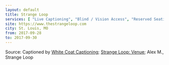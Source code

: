 ```yaml
---
layout: default
title: Strange Loop
services: [ "Live Captioning", "Blind / Vision Access", "Reserved Seating Near Stage", "Mobility Access", "Quiet/Rest Area", "Restrooms: All-Gender / Gender-Neutral", "Service Animals Welcome" ]
site: https://www.thestrangeloop.com
city: St. Louis, MO
from: 2017-09-28
to: 2017-09-30
---
```


Source: Captioned by [White Coat Captioning](http://www.whitecoatcaptioning.com/); [Strange Loop: Venue](https://www.thestrangeloop.com/venue.html); Alex M., Strange Loop
